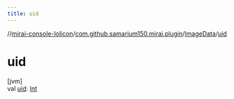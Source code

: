 ```yaml
---
title: uid
---
```

//[mirai-console-lolicon](../../../index.html)/[com.github.samarium150.mirai.plugin](../index.html)/[ImageData](index.html)/[uid](uid.html)



# uid



[jvm]\
val [uid](uid.html): [Int](https://kotlinlang.org/api/latest/jvm/stdlib/kotlin/-int/index.html)




